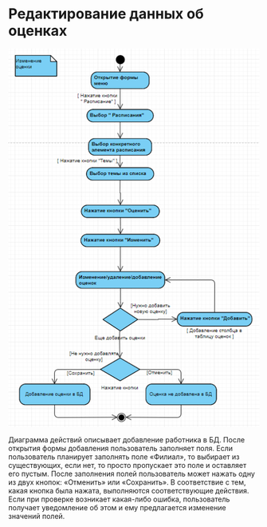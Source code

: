 # Редактирование данных об оценках
![](../img/dgr.activeEditGr.png "редактирование данных об оценках")

Диаграмма действий описывает добавление работника в БД. После открытия формы добавления пользователь заполняет поля. Если пользователь планирует заполнять поле «Филиал», то выбирает из существующих, если нет, то просто пропускает это поле и оставляет его пустым. После заполнения полей пользователь может нажать одну из двух кнопок: «Отменить» или «Сохранить». В соответствие с тем, какая кнопка была нажата, выполняются соответствующие действия. Если при проверке возникает какая-либо ошибка, пользователь получает уведомление об этом и ему предлагается изменение значений полей.

